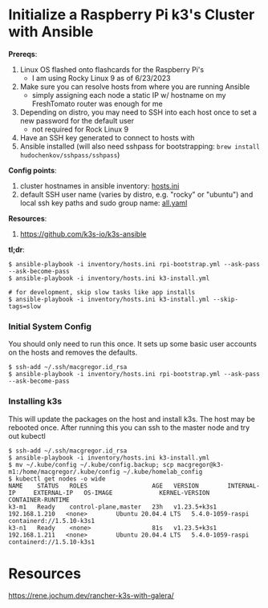 # Initialize a Raspberry Pi k3's Cluster with Ansible

**Prereqs**:
1. Linux OS flashed onto flashcards for the Raspberry Pi's
    * I am using Rocky Linux 9 as of 6/23/2023
2. Make sure you can resolve hosts from where you are running Ansible
    * simply assigning each node a static IP w/ hostname on my FreshTomato router was enough for me
3. Depending on distro, you may need to SSH into each host once to set a new password for the default user
    * not required for Rock Linux 9
4. Have an SSH key generated to connect to hosts with
5. Ansible installed (will also need sshpass for bootstrapping: `brew install hudochenkov/sshpass/sshpass`)

**Config points**:
1. cluster hostnames in ansible inventory: [hosts.ini](./ansible/inventory/hosts.ini)
2. default SSH user name (varies by distro, e.g. "rocky" or "ubuntu") and local ssh key paths and sudo group name: [all.yaml](./ansible/inventory/group_vars/all.yaml)

**Resources**:
1. https://github.com/k3s-io/k3s-ansible

**tl;dr**:
```
$ ansible-playbook -i inventory/hosts.ini rpi-bootstrap.yml --ask-pass --ask-become-pass
$ ansible-playbook -i inventory/hosts.ini k3-install.yml

# for development, skip slow tasks like app installs
$ ansible-playbook -i inventory/hosts.ini k3-install.yml --skip-tags=slow
```

### Initial System Config
You should only need to run this once. It sets up some basic user accounts
on the hosts and removes the defaults.

```
$ ssh-add ~/.ssh/macgregor.id_rsa
$ ansible-playbook -i inventory/hosts.ini rpi-bootstrap.yml --ask-pass --ask-become-pass
```

### Installing k3s
This will update the packages on the host and install k3s. The host may be
rebooted once. After running this you can ssh to the master node and try out
kubectl

```
$ ssh-add ~/.ssh/macgregor.id_rsa
$ ansible-playbook -i inventory/hosts.ini k3-install.yml
$ mv ~/.kube/config ~/.kube/config.backup; scp macgregor@k3-m1:/home/macgregor/.kube/config ~/.kube/homelab_config
$ kubectl get nodes -o wide
NAME    STATUS   ROLES                  AGE   VERSION        INTERNAL-IP     EXTERNAL-IP   OS-IMAGE             KERNEL-VERSION     CONTAINER-RUNTIME
k3-m1   Ready    control-plane,master   23h   v1.23.5+k3s1   192.168.1.210   <none>        Ubuntu 20.04.4 LTS   5.4.0-1059-raspi   containerd://1.5.10-k3s1
k3-n1   Ready    <none>                 81s   v1.23.5+k3s1   192.168.1.211   <none>        Ubuntu 20.04.4 LTS   5.4.0-1059-raspi   containerd://1.5.10-k3s1
```

# Resources
https://rene.jochum.dev/rancher-k3s-with-galera/